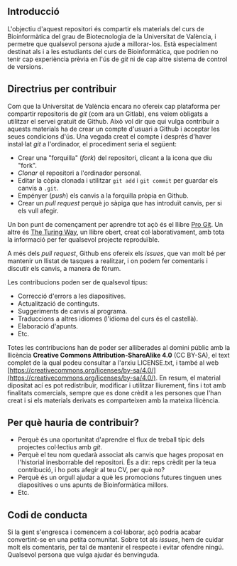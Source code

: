 ## Introducció
L'objectiu d'aquest repositori és compartir els materials del curs de Bioinformàtica
del grau de Biotecnologia de la Universitat de València, i permetre que qualsevol
persona ajude a millorar-los. Està especialment destinat als i a les estudiants del
curs de Bioinformàtica, que podrien no tenir cap experiència prèvia en l'ús de *git* ni
de cap altre sistema de control de versions.

## Directrius per contribuir
Com que la Universitat de València encara no ofereix cap plataforma per compartir
repositoris de *git* (com ara un Gitlab), ens veiem obligats a utilitzar el servei
gratuït de Github. Això vol dir que qui vulga contribuir a aquests materials ha
de crear un compte d'usuari a Github i acceptar les seues condicions d'ús. Una vegada
creat el compte i després d'haver instal·lat *git* a l'ordinador, el procediment
seria el següent:

- Crear una "forquilla" (*fork*) del repositori, clicant a la icona que diu "fork".
- *Clonar* el repositori a l'ordinador personal.
- Editar la còpia clonada i utilitzar `git add` i `git commit` per guardar els canvis a `.git`.
- Empényer (*push*) els canvis a la forquilla pròpia en Github.
- Crear un *pull request* perquè jo sàpiga que has introduït canvis, per si els vull afegir.

Un bon punt de començament per aprendre tot açò és el llibre [Pro Git](https://git-scm.com/book/en/v2).
Un altre és [The Turing Way](https://the-turing-way.netlify.app), un llibre obert, creat col·laborativament,
amb tota la informació per fer qualsevol projecte reproduïble.

A més dels *pull request*, Github ens ofereix els *issues*, que van molt bé per
mantenir un llistat de tasques a realitzar, i on podem fer comentaris i discutir els
canvis, a manera de fòrum.

Les contribucions poden ser de qualsevol tipus:

- Correcció d'errors a les diapositives.
- Actualització de continguts.
- Suggeriments de canvis al programa.
- Traduccions a altres idiomes (l'idioma del curs és el castellà).
- Elaboració d'apunts.
- Etc.

Totes les contribucions han de poder ser alliberades al domini públic amb la llicència
**Creative Commons Attribution-ShareAlike 4.0** (CC BY-SA), el text complet de la
qual podeu consultar a l'arxiu LICENSE.txt, i també al web
[https://creativecommons.org/licenses/by-sa/4.0/](https://creativecommons.org/licenses/by-sa/4.0/).
En resum, el material dipositat ací es pot redistribuïr, modificar i utilitzar lliurement,
fins i tot amb finalitats comercials, sempre que es done crèdit a les persones que
l'han creat i si els materials derivats es comparteixen amb la mateixa llicència.

## Per què hauria de contribuir?
- Perquè és una oportunitat d'aprendre el flux de treball típic dels projectes
  col·lectius amb *git*.
- Perquè el teu nom quedarà associat als canvis que hages proposat en l'historial
  inesborrable del repositori. És a dir: reps crèdit per la teua contribució, i
  ho pots afegir al teu CV, per què no?
- Perquè és un orgull ajudar a què les promocions futures tinguen unes diapositives
  o uns apunts de Bioinformàtica millors.
- Etc.

## Codi de conducta
Si la gent s'engresca i comencem a col·laborar, açò podria acabar convertint-se en
una petita comunitat. Sobre tot als *issues*, hem de cuidar molt els comentaris,
per tal de mantenir el respecte i evitar ofendre ningú. Qualsevol persona que vulga
ajudar és benvinguda.
